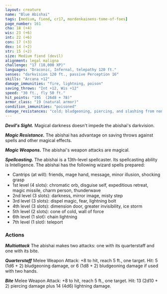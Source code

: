 ```yaml
---
layout: creature
name: "Blue Abishai"
tags: [medium, fiend, cr17, mordenkainens-tome-of-foes]
page_number: 161
cha: 18 (+4)
wis: 23 (+6)
int: 22 (+6)
con: 17 (+3)
dex: 14 (+2)
str: 15 (+2)
size: Medium fiend (devil)
alignment: legal maligna
challenge: "17 (18,000 XP)"
languages: "Draconic, Infernal, telepathy 120 ft."
senses: "darkvision 120 ft., passive Perception 16"
skills: "Arcana +12"
damage_immunities: "fire, lightning, poison"
saving_throws: "Int +12, Wis +12"
speed: "30 ft., fly 50 ft."
hit_points: "195  (26d8 + 78)"
armor_class: "19 (natural armor)"
condition_immunities: "poisoned"
damage_resistances: "cold; bludgeoning, piercing, and slashing from nonmagical attacks that aren't silvered"
---
```


***Devil's Sight.*** Magical darkness doesn't impede the abishai's darkvision.

***Magic Resistance.*** The abishai has advantage on saving throws against spells and other magical effects.

***Magic Weapons.*** The abishai's weapon attacks are magical.

***Spellcasting.*** The abishai is a 13th-level spellcaster. Its spellcasting ability is Intelligence. The abishai has the following wizard spells prepared:
* Cantrips (at will): friends, mage hand, message, minor illusion, shocking grasp
* 1st level (4 slots): chromatic orb, disguise self, expeditious retreat, magic missile, charm person, thunderwave
* 2nd level (3 slots): darkness, mirror image, misty step
* 3rd level (3 slots): dispel magic, fear, lightning bolt
* 4th level (3 slots): dimension door, greater invisibility, ice storm
* 5th level (2 slots): cone of cold, wall of force
* 6th level (1 slot): chain lightning
* 7th level (1 slot): teleport

### Actions

***Multiattack*** The abishai makes two attacks: one with its quarterstaff and one with its bite.

***Quarterstaff*** Melee Weapon Attack: +8 to hit, reach 5 ft., one target. Hit: 5 (1d6 + 2) bludgeoning damage, or 6 (1d8 + 2) bludgeoning damage if used with two hands.

***Bite*** Melee Weapon Attack: +8 to hit, reach 5 ft., one target. Hit: 13 (2d10 + 2) piercing damage plus 14 (4d6) lightning damage.
